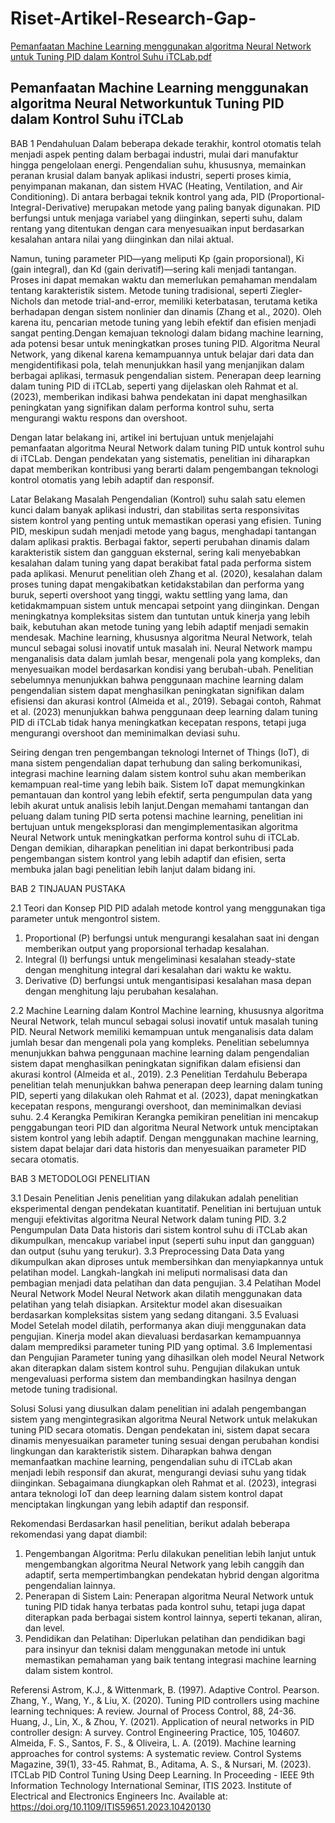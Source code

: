 # Riset-Artikel-Research-Gap-
[Pemanfaatan Machine Learning menggunakan algoritma Neural Network untuk Tuning PID dalam Kontrol Suhu iTCLab.pdf](https://github.com/user-attachments/files/17399551/Pemanfaatan.Machine.Learning.menggunakan.algoritma.Neural.Network.untuk.Tuning.PID.dalam.Kontrol.Suhu.iTCLab.pdf)


## Pemanfaatan Machine Learning menggunakan algoritma Neural Networkuntuk Tuning PID dalam Kontrol Suhu iTCLab
BAB 1
Pendahuluan
Dalam beberapa dekade terakhir, kontrol otomatis telah menjadi aspek penting dalam berbagai industri, mulai dari manufaktur hingga pengelolaan energi. Pengendalian suhu, khususnya, memainkan peranan krusial dalam banyak aplikasi industri, seperti proses kimia, penyimpanan makanan, dan sistem HVAC (Heating, Ventilation, and Air Conditioning). Di antara berbagai teknik kontrol yang ada, PID (Proportional-Integral-Derivative) merupakan metode yang paling banyak digunakan. PID berfungsi untuk menjaga variabel yang diinginkan, seperti suhu, dalam rentang yang ditentukan dengan cara menyesuaikan input berdasarkan kesalahan antara nilai yang diinginkan dan nilai aktual.

Namun, tuning parameter PID—yang meliputi Kp (gain proporsional), Ki (gain integral), dan Kd (gain derivatif)—sering kali menjadi tantangan. Proses ini dapat memakan waktu dan memerlukan pemahaman mendalam tentang karakteristik sistem. Metode tuning tradisional, seperti Ziegler-Nichols dan metode trial-and-error, memiliki keterbatasan, terutama ketika berhadapan dengan sistem nonlinier dan dinamis (Zhang et al., 2020). Oleh karena itu, pencarian metode tuning yang lebih efektif dan efisien menjadi sangat penting.Dengan kemajuan teknologi dalam bidang machine learning, ada potensi besar untuk meningkatkan proses tuning PID. Algoritma Neural Network, yang dikenal karena kemampuannya untuk belajar dari data dan mengidentifikasi pola, telah menunjukkan hasil yang menjanjikan dalam berbagai aplikasi, termasuk pengendalian sistem. Penerapan deep learning dalam tuning PID di iTCLab, seperti yang dijelaskan oleh Rahmat et al. (2023), memberikan indikasi bahwa pendekatan ini dapat menghasilkan peningkatan yang signifikan dalam performa kontrol suhu, serta mengurangi waktu respons dan overshoot.

Dengan latar belakang ini, artikel ini bertujuan untuk menjelajahi pemanfaatan algoritma Neural Network dalam tuning PID untuk kontrol suhu di iTCLab. Dengan pendekatan yang sistematis, penelitian ini diharapkan dapat memberikan kontribusi yang berarti dalam pengembangan teknologi kontrol otomatis yang lebih adaptif dan responsif.

Latar Belakang Masalah
Pengendalian (Kontrol) suhu salah satu elemen kunci dalam banyak aplikasi industri, dan stabilitas serta responsivitas sistem kontrol yang penting untuk memastikan operasi yang efisien. Tuning PID, meskipun sudah menjadi metode yang bagus, menghadapi tantangan dalam aplikasi praktis. Berbagai faktor, seperti perubahan dinamis dalam karakteristik sistem dan gangguan eksternal, sering kali menyebabkan kesalahan dalam tuning yang dapat berakibat fatal pada performa sistem pada aplikasi. Menurut penelitian oleh Zhang et al. (2020), kesalahan dalam proses tuning dapat mengakibatkan ketidakstabilan dan performa yang buruk, seperti overshoot yang tinggi, waktu settling yang lama, dan ketidakmampuan sistem untuk mencapai setpoint yang diinginkan. Dengan meningkatnya kompleksitas sistem dan tuntutan untuk kinerja yang lebih baik, kebutuhan akan metode tuning yang lebih adaptif menjadi semakin mendesak. Machine learning, khususnya algoritma Neural Network, telah muncul sebagai solusi inovatif untuk masalah ini. Neural Network mampu menganalisis data dalam jumlah besar, mengenali pola yang kompleks, dan menyesuaikan model berdasarkan kondisi yang berubah-ubah. Penelitian sebelumnya menunjukkan bahwa penggunaan machine learning dalam pengendalian sistem dapat menghasilkan peningkatan signifikan dalam efisiensi dan akurasi kontrol (Almeida et al., 2019). Sebagai contoh, Rahmat et al. (2023) menunjukkan bahwa penggunaan deep learning dalam tuning PID di iTCLab tidak hanya meningkatkan kecepatan respons, tetapi juga mengurangi overshoot dan meminimalkan deviasi suhu.

Seiring dengan tren pengembangan teknologi Internet of Things (IoT), di mana sistem pengendalian dapat terhubung dan saling berkomunikasi, integrasi machine learning dalam sistem kontrol suhu akan memberikan kemampuan real-time yang lebih baik. Sistem IoT dapat memungkinkan pemantauan dan kontrol yang lebih efektif, serta pengumpulan data yang lebih akurat untuk analisis lebih lanjut.Dengan memahami tantangan dan peluang dalam tuning PID serta potensi machine learning, penelitian ini bertujuan untuk mengeksplorasi dan mengimplementasikan algoritma Neural Network untuk meningkatkan performa kontrol suhu di iTCLab. Dengan demikian, diharapkan penelitian ini dapat berkontribusi pada pengembangan sistem kontrol yang lebih adaptif dan efisien, serta membuka jalan bagi penelitian lebih lanjut dalam bidang ini.

BAB 2
TINJAUAN PUSTAKA

2.1 Teori dan Konsep PID
PID adalah metode kontrol yang menggunakan tiga parameter untuk mengontrol sistem.
1. Proportional (P) berfungsi untuk mengurangi kesalahan saat ini dengan memberikan 
output yang proporsional terhadap kesalahan.
2. Integral (I) berfungsi untuk mengeliminasi kesalahan steady-state dengan menghitung 
integral dari kesalahan dari waktu ke waktu.
3. Derivative (D) berfungsi untuk mengantisipasi kesalahan masa depan dengan menghitung 
laju perubahan kesalahan.

2.2 Machine Learning dalam Kontrol
    Machine learning, khususnya algoritma Neural Network, telah muncul sebagai solusi inovatif 
    untuk masalah tuning PID. Neural Network memiliki kemampuan untuk menganalisis data 
    dalam jumlah besar dan mengenali pola yang kompleks. Penelitian sebelumnya menunjukkan 
    bahwa penggunaan machine learning dalam pengendalian sistem dapat menghasilkan 
    peningkatan signifikan dalam efisiensi dan akurasi kontrol (Almeida et al., 2019).
2.3 Penelitian Terdahulu
    Beberapa penelitian telah menunjukkan bahwa penerapan deep learning dalam tuning PID, 
    seperti yang dilakukan oleh Rahmat et al. (2023), dapat meningkatkan kecepatan respons, 
    mengurangi overshoot, dan meminimalkan deviasi suhu.
2.4 Kerangka Pemikiran
    Kerangka pemikiran penelitian ini mencakup penggabungan teori PID dan algoritma Neural 
    Network untuk menciptakan sistem kontrol yang lebih adaptif. Dengan menggunakan 
    machine learning, sistem dapat belajar dari data historis dan menyesuaikan parameter PID 
    secara otomatis.
    
BAB 3
METODOLOGI PENELITIAN

3.1 Desain Penelitian
    Jenis penelitian yang dilakukan adalah penelitian eksperimental dengan pendekatan 
    kuantitatif. Penelitian ini bertujuan untuk menguji efektivitas algoritma Neural 
    Network dalam tuning PID.
3.2 Pengumpulan Data
    Data historis dari sistem kontrol suhu di iTCLab akan dikumpulkan, mencakup 
    variabel input (seperti suhu input dan gangguan) dan output (suhu yang terukur).
3.3 Preprocessing Data
    Data yang dikumpulkan akan diproses untuk membersihkan dan menyiapkannya 
    untuk pelatihan model. Langkah-langkah ini meliputi normalisasi data dan pembagian 
    menjadi data pelatihan dan data pengujian.
3.4 Pelatihan Model Neural Network
    Model Neural Network akan dilatih menggunakan data pelatihan yang telah 
    disiapkan. Arsitektur model akan disesuaikan berdasarkan kompleksitas sistem yang 
    sedang ditangani.
3.5 Evaluasi Model
    Setelah model dilatih, performanya akan diuji menggunakan data pengujian. Kinerja 
    model akan dievaluasi berdasarkan kemampuannya dalam memprediksi parameter 
    tuning PID yang optimal.
3.6 Implementasi dan Pengujian
    Parameter tuning yang dihasilkan oleh model Neural Network akan diterapkan dalam 
    sistem kontrol suhu. Pengujian dilakukan untuk mengevaluasi performa sistem dan 
    membandingkan hasilnya dengan metode tuning tradisional.
    
Solusi
Solusi yang diusulkan dalam penelitian ini adalah pengembangan sistem yang mengintegrasikan algoritma Neural Network untuk melakukan tuning PID secara otomatis. Dengan pendekatan ini, sistem dapat secara dinamis menyesuaikan parameter tuning sesuai dengan perubahan kondisi lingkungan dan karakteristik sistem. Diharapkan bahwa dengan memanfaatkan machine learning, pengendalian suhu di iTCLab akan menjadi lebih responsif dan akurat, mengurangi deviasi suhu yang tidak diinginkan. Sebagaimana diungkapkan oleh Rahmat et al. (2023), integrasi antara teknologi IoT dan deep learning dalam sistem kontrol dapat menciptakan lingkungan yang lebih adaptif dan responsif.

Rekomendasi
Berdasarkan hasil penelitian, berikut adalah beberapa rekomendasi yang dapat diambil:
1. Pengembangan Algoritma: Perlu dilakukan penelitian lebih lanjut untuk mengembangkan algoritma Neural Network yang lebih canggih dan adaptif, serta 
mempertimbangkan pendekatan hybrid dengan algoritma pengendalian lainnya.
2. Penerapan di Sistem Lain: Penerapan algoritma Neural Network untuk tuning PID tidak hanya terbatas pada kontrol suhu, tetapi juga dapat diterapkan pada berbagai sistem kontrol lainnya, seperti tekanan, aliran, dan level.
3. Pendidikan dan Pelatihan: Diperlukan pelatihan dan pendidikan bagi para insinyur dan teknisi dalam menggunakan metode ini untuk memastikan pemahaman yang baik tentang integrasi machine learning dalam sistem kontrol.
   
Referensi
Astrom, K.J., & Wittenmark, B. (1997). Adaptive Control. Pearson.
Zhang, Y., Wang, Y., & Liu, X. (2020). Tuning PID controllers using machine learning 
techniques: A review. Journal of Process Control, 88, 24-36.
Huang, J., Lin, X., & Zhou, Y. (2021). Application of neural networks in PID controller 
design: A survey. Control Engineering Practice, 105, 104607.
Almeida, F. S., Santos, F. S., & Oliveira, L. A. (2019). Machine learning approaches for 
control systems: A systematic review. Control Systems Magazine, 39(1), 33-45.
Rahmat, B., Aditama, A. S., & Nursari, M. (2023). ITCLab PID Control Tuning Using Deep 
Learning. In Proceeding - IEEE 9th Information Technology International Seminar, ITIS 
2023. Institute of Electrical and Electronics Engineers Inc. Available at: 
https://doi.org/10.1109/ITIS59651.2023.10420130
